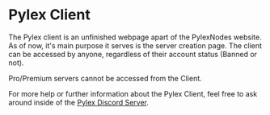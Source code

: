 # Pylex Client

The Pylex client is an unfinished webpage apart of the PylexNodes website. As of now, it's main purpose it serves is the server creation page. The client can be accessed by anyone, regardless of their account status (Banned or not).

Pro/Premium servers cannot be accessed from the Client.

For more help or further information about the Pylex Client, feel free to ask around inside of the [Pylex Discord Server](https://discord.gg/pylexnodes-net-1-24-7-free-hosting-1112009067808964721).

